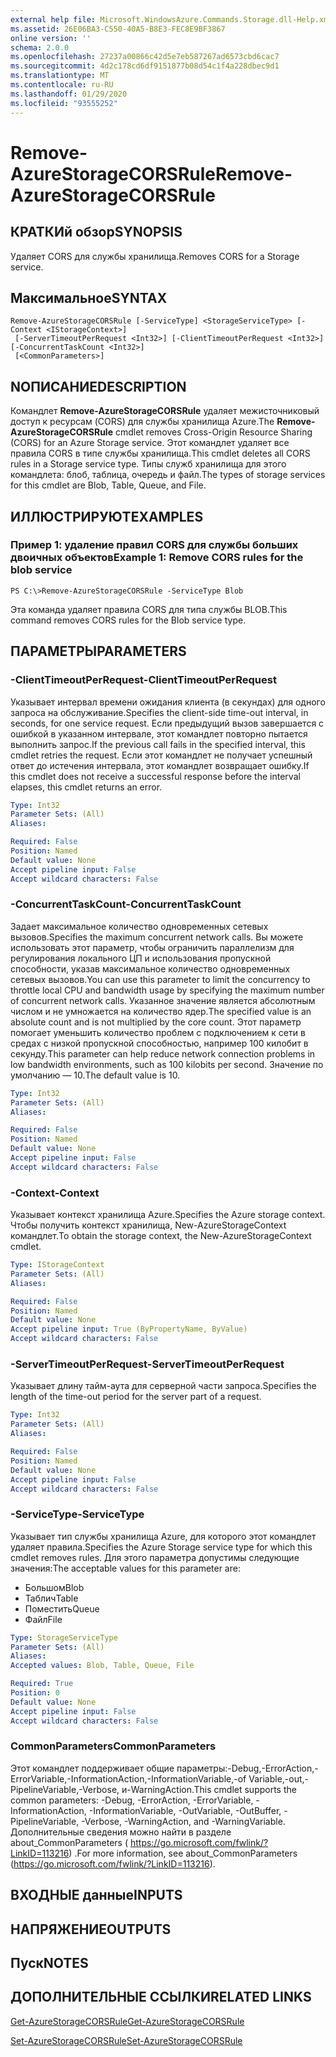 ```yaml
---
external help file: Microsoft.WindowsAzure.Commands.Storage.dll-Help.xml
ms.assetid: 26E06BA3-C550-40A5-B8E3-FEC8E9BF3867
online version: ''
schema: 2.0.0
ms.openlocfilehash: 27237a00866c42d5e7eb587267ad6573cbd6cac7
ms.sourcegitcommit: 4d2c178cd6df9151877b08d54c1f4a228dbec9d1
ms.translationtype: MT
ms.contentlocale: ru-RU
ms.lasthandoff: 01/29/2020
ms.locfileid: "93555252"
---
```

# <span data-ttu-id="4499f-101">Remove-AzureStorageCORSRule</span><span class="sxs-lookup"><span data-stu-id="4499f-101">Remove-AzureStorageCORSRule</span></span>

## <span data-ttu-id="4499f-102">КРАТКИй обзор</span><span class="sxs-lookup"><span data-stu-id="4499f-102">SYNOPSIS</span></span>
<span data-ttu-id="4499f-103">Удаляет CORS для службы хранилища.</span><span class="sxs-lookup"><span data-stu-id="4499f-103">Removes CORS for a Storage service.</span></span>

## <span data-ttu-id="4499f-104">Максимальное</span><span class="sxs-lookup"><span data-stu-id="4499f-104">SYNTAX</span></span>

```
Remove-AzureStorageCORSRule [-ServiceType] <StorageServiceType> [-Context <IStorageContext>]
 [-ServerTimeoutPerRequest <Int32>] [-ClientTimeoutPerRequest <Int32>] [-ConcurrentTaskCount <Int32>]
 [<CommonParameters>]
```

## <span data-ttu-id="4499f-105">NОПИСАНИЕ</span><span class="sxs-lookup"><span data-stu-id="4499f-105">DESCRIPTION</span></span>
<span data-ttu-id="4499f-106">Командлет **Remove-AzureStorageCORSRule** удаляет межисточниковый доступ к ресурсам (CORS) для службы хранилища Azure.</span><span class="sxs-lookup"><span data-stu-id="4499f-106">The **Remove-AzureStorageCORSRule** cmdlet removes Cross-Origin Resource Sharing (CORS) for an Azure Storage service.</span></span>
<span data-ttu-id="4499f-107">Этот командлет удаляет все правила CORS в типе службы хранилища.</span><span class="sxs-lookup"><span data-stu-id="4499f-107">This cmdlet deletes all CORS rules in a Storage service type.</span></span>
<span data-ttu-id="4499f-108">Типы служб хранилища для этого командлета: блоб, таблица, очередь и файл.</span><span class="sxs-lookup"><span data-stu-id="4499f-108">The types of storage services for this cmdlet are Blob, Table, Queue, and File.</span></span>

## <span data-ttu-id="4499f-109">ИЛЛЮСТРИРУЮТ</span><span class="sxs-lookup"><span data-stu-id="4499f-109">EXAMPLES</span></span>

### <span data-ttu-id="4499f-110">Пример 1: удаление правил CORS для службы больших двоичных объектов</span><span class="sxs-lookup"><span data-stu-id="4499f-110">Example 1: Remove CORS rules for the blob service</span></span>
```
PS C:\>Remove-AzureStorageCORSRule -ServiceType Blob
```

<span data-ttu-id="4499f-111">Эта команда удаляет правила CORS для типа службы BLOB.</span><span class="sxs-lookup"><span data-stu-id="4499f-111">This command removes CORS rules for the Blob service type.</span></span>

## <span data-ttu-id="4499f-112">ПАРАМЕТРЫ</span><span class="sxs-lookup"><span data-stu-id="4499f-112">PARAMETERS</span></span>

### <span data-ttu-id="4499f-113">-ClientTimeoutPerRequest</span><span class="sxs-lookup"><span data-stu-id="4499f-113">-ClientTimeoutPerRequest</span></span>
<span data-ttu-id="4499f-114">Указывает интервал времени ожидания клиента (в секундах) для одного запроса на обслуживание.</span><span class="sxs-lookup"><span data-stu-id="4499f-114">Specifies the client-side time-out interval, in seconds, for one service request.</span></span>
<span data-ttu-id="4499f-115">Если предыдущий вызов завершается с ошибкой в указанном интервале, этот командлет повторно пытается выполнить запрос.</span><span class="sxs-lookup"><span data-stu-id="4499f-115">If the previous call fails in the specified interval, this cmdlet retries the request.</span></span>
<span data-ttu-id="4499f-116">Если этот командлет не получает успешный ответ до истечения интервала, этот командлет возвращает ошибку.</span><span class="sxs-lookup"><span data-stu-id="4499f-116">If this cmdlet does not receive a successful response before the interval elapses, this cmdlet returns an error.</span></span>

```yaml
Type: Int32
Parameter Sets: (All)
Aliases: 

Required: False
Position: Named
Default value: None
Accept pipeline input: False
Accept wildcard characters: False
```

### <span data-ttu-id="4499f-117">-ConcurrentTaskCount</span><span class="sxs-lookup"><span data-stu-id="4499f-117">-ConcurrentTaskCount</span></span>
<span data-ttu-id="4499f-118">Задает максимальное количество одновременных сетевых вызовов.</span><span class="sxs-lookup"><span data-stu-id="4499f-118">Specifies the maximum concurrent network calls.</span></span>
<span data-ttu-id="4499f-119">Вы можете использовать этот параметр, чтобы ограничить параллелизм для регулирования локального ЦП и использования пропускной способности, указав максимальное количество одновременных сетевых вызовов.</span><span class="sxs-lookup"><span data-stu-id="4499f-119">You can use this parameter to limit the concurrency to throttle local CPU and bandwidth usage by specifying the maximum number of concurrent network calls.</span></span>
<span data-ttu-id="4499f-120">Указанное значение является абсолютным числом и не умножается на количество ядер.</span><span class="sxs-lookup"><span data-stu-id="4499f-120">The specified value is an absolute count and is not multiplied by the core count.</span></span>
<span data-ttu-id="4499f-121">Этот параметр помогает уменьшить количество проблем с подключением к сети в средах с низкой пропускной способностью, например 100 килобит в секунду.</span><span class="sxs-lookup"><span data-stu-id="4499f-121">This parameter can help reduce network connection problems in low bandwidth environments, such as 100 kilobits per second.</span></span>
<span data-ttu-id="4499f-122">Значение по умолчанию — 10.</span><span class="sxs-lookup"><span data-stu-id="4499f-122">The default value is 10.</span></span>

```yaml
Type: Int32
Parameter Sets: (All)
Aliases: 

Required: False
Position: Named
Default value: None
Accept pipeline input: False
Accept wildcard characters: False
```

### <span data-ttu-id="4499f-123">-Context</span><span class="sxs-lookup"><span data-stu-id="4499f-123">-Context</span></span>
<span data-ttu-id="4499f-124">Указывает контекст хранилища Azure.</span><span class="sxs-lookup"><span data-stu-id="4499f-124">Specifies the Azure storage context.</span></span>
<span data-ttu-id="4499f-125">Чтобы получить контекст хранилища, New-AzureStorageContext командлет.</span><span class="sxs-lookup"><span data-stu-id="4499f-125">To obtain the storage context, the New-AzureStorageContext cmdlet.</span></span>

```yaml
Type: IStorageContext
Parameter Sets: (All)
Aliases: 

Required: False
Position: Named
Default value: None
Accept pipeline input: True (ByPropertyName, ByValue)
Accept wildcard characters: False
```

### <span data-ttu-id="4499f-126">-ServerTimeoutPerRequest</span><span class="sxs-lookup"><span data-stu-id="4499f-126">-ServerTimeoutPerRequest</span></span>
<span data-ttu-id="4499f-127">Указывает длину тайм-аута для серверной части запроса.</span><span class="sxs-lookup"><span data-stu-id="4499f-127">Specifies the length of the time-out period for the server part of a request.</span></span>

```yaml
Type: Int32
Parameter Sets: (All)
Aliases: 

Required: False
Position: Named
Default value: None
Accept pipeline input: False
Accept wildcard characters: False
```

### <span data-ttu-id="4499f-128">-ServiceType</span><span class="sxs-lookup"><span data-stu-id="4499f-128">-ServiceType</span></span>
<span data-ttu-id="4499f-129">Указывает тип службы хранилища Azure, для которого этот командлет удаляет правила.</span><span class="sxs-lookup"><span data-stu-id="4499f-129">Specifies the Azure Storage service type for which this cmdlet removes rules.</span></span>
<span data-ttu-id="4499f-130">Для этого параметра допустимы следующие значения:</span><span class="sxs-lookup"><span data-stu-id="4499f-130">The acceptable values for this parameter are:</span></span>

- <span data-ttu-id="4499f-131">Большом</span><span class="sxs-lookup"><span data-stu-id="4499f-131">Blob</span></span> 
- <span data-ttu-id="4499f-132">Таблич</span><span class="sxs-lookup"><span data-stu-id="4499f-132">Table</span></span> 
- <span data-ttu-id="4499f-133">Поместить</span><span class="sxs-lookup"><span data-stu-id="4499f-133">Queue</span></span> 
- <span data-ttu-id="4499f-134">Файл</span><span class="sxs-lookup"><span data-stu-id="4499f-134">File</span></span>

```yaml
Type: StorageServiceType
Parameter Sets: (All)
Aliases: 
Accepted values: Blob, Table, Queue, File

Required: True
Position: 0
Default value: None
Accept pipeline input: False
Accept wildcard characters: False
```

### <span data-ttu-id="4499f-135">CommonParameters</span><span class="sxs-lookup"><span data-stu-id="4499f-135">CommonParameters</span></span>
<span data-ttu-id="4499f-136">Этот командлет поддерживает общие параметры:-Debug,-ErrorAction,-ErrorVariable,-InformationAction,-InformationVariable,-of Variable,-out,-PipelineVariable,-Verbose, и-WarningAction.</span><span class="sxs-lookup"><span data-stu-id="4499f-136">This cmdlet supports the common parameters: -Debug, -ErrorAction, -ErrorVariable, -InformationAction, -InformationVariable, -OutVariable, -OutBuffer, -PipelineVariable, -Verbose, -WarningAction, and -WarningVariable.</span></span> <span data-ttu-id="4499f-137">Дополнительные сведения можно найти в разделе about_CommonParameters ( https://go.microsoft.com/fwlink/?LinkID=113216) .</span><span class="sxs-lookup"><span data-stu-id="4499f-137">For more information, see about_CommonParameters (https://go.microsoft.com/fwlink/?LinkID=113216).</span></span>

## <span data-ttu-id="4499f-138">ВХОДНЫЕ данные</span><span class="sxs-lookup"><span data-stu-id="4499f-138">INPUTS</span></span>

## <span data-ttu-id="4499f-139">НАПРЯЖЕНИЕ</span><span class="sxs-lookup"><span data-stu-id="4499f-139">OUTPUTS</span></span>

## <span data-ttu-id="4499f-140">Пуск</span><span class="sxs-lookup"><span data-stu-id="4499f-140">NOTES</span></span>

## <span data-ttu-id="4499f-141">ДОПОЛНИТЕЛЬНЫЕ ССЫЛКИ</span><span class="sxs-lookup"><span data-stu-id="4499f-141">RELATED LINKS</span></span>

[<span data-ttu-id="4499f-142">Get-AzureStorageCORSRule</span><span class="sxs-lookup"><span data-stu-id="4499f-142">Get-AzureStorageCORSRule</span></span>](./Get-AzureStorageCORSRule.md)

[<span data-ttu-id="4499f-143">Set-AzureStorageCORSRule</span><span class="sxs-lookup"><span data-stu-id="4499f-143">Set-AzureStorageCORSRule</span></span>](./Set-AzureStorageCORSRule.md)


